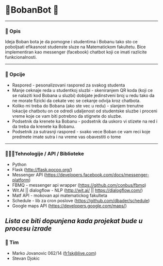 # 🤖BobanBot 🤖
___

### 📝 Opis
Ideja Boban bota je da pomogne i studentima i Bobanu tako sto ce poboljsati efikasnost studenste sluze na Matematickom fakultetu. Bice implementiran kao messenger (facebook) chatbot koji ce imati razlicite funkcionalnosti. 

---
### 🧠 Opcije 

* Raspored - pesonalizovani raspored za svakog studenta
* Manje ceknaje reda u studentkoj sluzbi - skeniranjem QR koda (koji ce se nalaziti kod Bobana u sluzbi) dobijate jedinstveni broj u redu tako da ne morate fizicki da cekate vec se cekanje odvija kroz chatbota. 
* Koliko mi treba do Bobana (ako ste vec u redu) - slanjem trenutne lokacije chatbotu on ce odredi udaljenost od studentske sluzbe i proceni vreme koje ce vam biti potrebno da stignete do sluzbe.
* Podsetnik da krenete ka Bobanu - podsetnik da uskoro vi stizete na red i da treba da krenete ka Bobanu. 
* Podsetnik za sutrasnji raspored - svako vece Boban ce vam reci koje predmete imate sutra i na vreme vas obavestiti o tome
---
### 👨🏻‍💻Tehnologije / API / Biblioteke
* Python
* Flask (http://flask.pocoo.org/)
* Messenger API (https://developers.facebook.com/docs/messenger-platform)
* FBMQ - messenger api wrapper (https://github.com/conbus/fbmq)
* Wit.AI || dialogflow - NLP (http://wit.ai/ || https://dialogflow.com/)
* Matf API - mokovan api matematickog fakulteta
* Schedule - lib za cron poslove (https://github.com/dbader/schedule)
* Google maps API (https://developers.google.com/maps/)

*Lista ce biti dopunjena kada projekat bude u procesu izrade*
---
### 👥 Tim
* Marko Jovanovic 062/14 (fr1sk@live.com)
* Stevan Djokic
